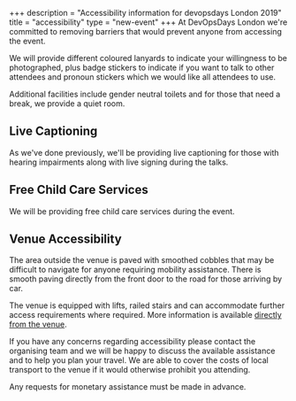 +++
description = "Accessibility information for devopsdays London 2019"
title = "accessibility"
type = "new-event"
+++
At DevOpsDays London we're committed to removing barriers that would prevent anyone from accessing the event.

We will provide different coloured lanyards to indicate your willingness to be photographed, plus badge stickers to indicate if you want to talk to other attendees and pronoun stickers which we would like all attendees to use.

Additional facilities include gender neutral toilets and for those that need a break, we provide a quiet room.

## Live Captioning

As we've done previously, we'll be providing live captioning for those with hearing impairments along with live signing during the talks.

## Free Child Care Services

We will be providing free child care services during the event.

## Venue Accessibility

The area outside the venue is paved with smoothed cobbles that may be difficult to navigate for anyone requiring mobility assistance. There is smooth paving directly from the front door to the road for those arriving by car.

The venue is equipped with lifts, railed stairs and can accommodate further access requirements where required. More information is available [directly from the venue](https://qeiicentre.london/accessibility-information/).

If you have any concerns regarding accessibility please contact the organising team and we will be happy to discuss the available assistance and to help you plan your travel. We are able to cover the costs of local transport to the venue if it would otherwise prohibit you attending.

Any requests for monetary assistance must be made in advance.